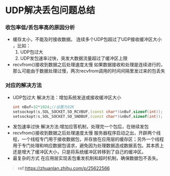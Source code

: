 # UDP解决丢包问题总结

### 收包率低/丢包率高的原因分析
- 缓存太小，不能及时接收数据。
连续多个UDP包超过了UDP接收缓冲区大小 ，比如：
    1. UDP包过大
    2. UDP发包速率过快，突发大数据流量超过了缓冲区上限
- recvfrom()接收到数据之后处理速度太慢
    如果数据接收和处理是连续进行的，那么可能由于数据处理过慢，两次recvfrom调用的时间间隔里发过来的包丢失

### 对应的解决方法
- UDP包过大
    解决方法：增加系统发送或接收缓冲区大小
    ```cpp
    int nBuf=32*1024;//设置为32K  
    setsockopt(s,SOL_SOCKET,SO_RCVBUF,(const char*)&nBuf,sizeof(int));
    setsockopt(s,SOL_SOCKET,SO_SNDBUF,(const char*)&nBuf,sizeof(int));
    ```
- 发包速率过快
    解决方法:增加应答机制，处理完一个包后，在继续发包
- recvfrom()接收到数据之后处理速度太慢
    服务器程序启动之出，开辟两个线程，一个线程专门用于接收数据包，并存放在应用层的缓存区；另外一个线程用于专门处理和响应数据包请求，避免因为处理数据造成数据丢包。其本质上还是增大了缓冲区大小，只是将系统缓冲区转移到了自己的缓冲区。
- 最复杂的方式
    在应用层实现丢包重发机制和超时机制，确保数据包不丢失。


> ref:https://zhuanlan.zhihu.com/p/25622566